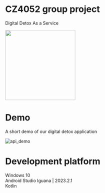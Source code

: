 # CZ4052 group project

Digital Detox As a Service

<img src="https://github.com/CZ4052-cloud-computing-project/CZ4052_group_project_frontend/assets/70202288/17462c17-8810-4a36-b0bc-dd43cdae9ed1" width="224">

# Demo

A short demo of our digital detox application

![api_demo](https://github.com/CZ4052-cloud-computing-project/CZ4052_group_project_frontend/assets/70202288/c83b20fa-9998-4c30-a84e-2858c673197c)

# Development platform
Windows 10  
Android Studio Iguana | 2023.2.1  
Kotlin  
